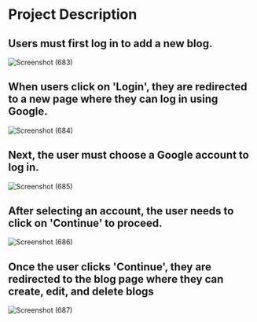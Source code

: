 # Project Description

## Users must first log in to add a new blog.
![Screenshot (683)](https://github.com/user-attachments/assets/c43d4a4c-cfe5-4be0-9618-2e959e7ae564)
<br>
## When users click on 'Login', they are redirected to a new page where they can log in using Google.
![Screenshot (684)](https://github.com/user-attachments/assets/11042dc4-e6ae-4733-b516-9e9bc6136a77)
<br>
## Next, the user must choose a Google account to log in.
![Screenshot (685)](https://github.com/user-attachments/assets/eb730ab0-1fa0-4871-9aea-e8fe423f20ae)
<br>
## After selecting an account, the user needs to click on 'Continue' to proceed.
![Screenshot (686)](https://github.com/user-attachments/assets/453ac2b0-a385-48d7-883d-6d0446e21a43)
<br>
## Once the user clicks 'Continue', they are redirected to the blog page where they can create, edit, and delete blogs
![Screenshot (687)](https://github.com/user-attachments/assets/b5e40349-8f9f-4eeb-99c4-86f450c847c1)
